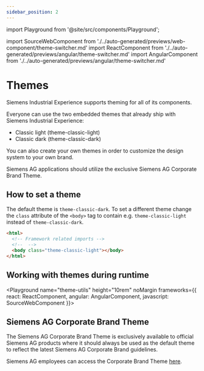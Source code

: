 ```yaml
---
sidebar_position: 2
---
```


import Playground from '@site/src/components/Playground';

import SourceWebComponent from './../auto-generated/previews/web-component/theme-switcher.md'
import ReactComponent from './../auto-generated/previews/angular/theme-switcher.md'
import AngularComponent from './../auto-generated/previews/angular/theme-switcher.md'

# Themes

Siemens Industrial Experience supports theming for all of its components.

Everyone can use the two embedded themes that already ship with Siemens Industrial Experience:

- Classic light (theme-classic-light)
- Classic dark (theme-classic-dark)

You can also create your own themes in order to customize the design system to your own brand.

Siemens AG applications should utilize the exclusive Siemens AG Corporate Brand Theme.

## How to set a theme

The default theme is `theme-classic-dark`. To set a different theme change the `class` attribute of the `<body>` tag to contain e.g. `theme-classic-light` instead of `theme-classic-dark`.

```html
<html>
  <!-- Framework related imports -->
  <!--  -->
  <body class="theme-classic-light"></body>
</html>
```

## Working with themes during runtime

<Playground
name="theme-utils" height="10rem" noMargin
frameworks={{
  react: ReactComponent,
  angular: AngularComponent,
  javascript: SourceWebComponent
}}></Playground>

## Siemens AG Corporate Brand Theme

<div class="siemens-brand-section">

The Siemens AG Corporate Brand Theme is exclusively available to official Siemens AG products where it should always be used as the default theme to reflect the latest Siemens AG Corporate Brand guidelines.

Siemens AG employees can access the Corporate Brand Theme [here](https://code.siemens.com/siemens-ix/ix-brand-theme).

</div>

